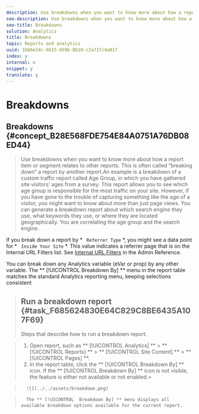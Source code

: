 ```yaml
---
description: Use breakdowns when you want to know more about how a report item or segment relates to other reports. This is often called “breaking down” a report by another report.
seo-description: Use breakdowns when you want to know more about how a report item or segment relates to other reports. This is often called “breaking down” a report by another report.
seo-title: Breakdowns
solution: Analytics
title: Breakdowns
topic: Reports and analytics
uuid: 1b66e24c-6615-459b-8b10-c2a71fc4a817
index: y
internal: n
snippet: y
translate: y
---
```


# Breakdowns

## Breakdowns {#concept_B28E568FDE754E84A0751A76DB08ED44}
>Use breakdowns when you want to know more about how a report item or segment relates to other reports. This is often called “breaking down” a report by another report.An example is a breakdown of a custom traffic report called Age Group, in which you have gathered site visitors’ ages from a survey. This report allows you to see which age group is responsible for the most traffic on your site. However, if you have gone to the trouble of capturing something like the age of a visitor, you might want to know about more than just page views. You can generate a breakdown report about which search engine they use, what keywords they use, or where they are located geographically. You are correlating the age group and the search engine. 

If you break down a report by * ` Referrer Type` *, you might see a data point for * ` Inside Your Site` *. This value indicates a referrer page that is on the Internal URL Filters list. See [ Internal URL Filters](http://marketing.adobe.com/resources/help/en_US/reference/index.html?f=internal_URL_filter) in the Admin Reference. 

You can break down any Analytics variable (eVar or prop) by any other variable. The ** [!UICONTROL  Breakdown By] ** menu in the report table matches the standard Analytics reporting menu, keeping selections consistent 
>## Run a breakdown report {#task_F685624830E64C829C8BE6435A107F69}
>Steps that describe how to run a breakdown report.
<!-- t_reports_breakdown.xml -->

>1. Open report, such as ** [!UICONTROL  Analytics] ** > ** [!UICONTROL  Reports] ** > ** [!UICONTROL  Site Content] ** > ** [!UICONTROL  Pages] **.
>1. In the report table, click the ** [!UICONTROL  Breakdown By] ** icon.
>   If the ** [!UICONTROL  Breakdown By] ** icon is not visible, the feature is either not available or not enabled.>

>       ![](../../assets/breakdown.png) 

>       The ** [!UICONTROL  Breakdown By] ** menu displays all available breakdown options available for the current report. 
